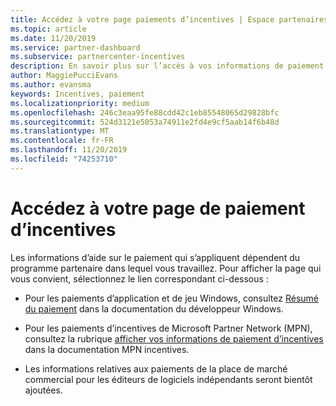 ```yaml
---
title: Accédez à votre page paiements d’incentives | Espace partenaires
ms.topic: article
ms.date: 11/20/2019
ms.service: partner-dashboard
ms.subservice: partnercenter-incentives
description: En savoir plus sur l’accès à vos informations de paiement. Cela s’applique aux paiements des applications et des jeux Windows, ainsi qu’aux paiements d’incentives MPN.
author: MaggiePucciEvans
ms.author: evansma
keywords: Incentives, paiement
ms.localizationpriority: medium
ms.openlocfilehash: 246c3eaa95fe88cdd42c1eb85548065d29828bfc
ms.sourcegitcommit: 524d3121e5053a74911e2fd4e9cf5aab14f6b48d
ms.translationtype: MT
ms.contentlocale: fr-FR
ms.lasthandoff: 11/20/2019
ms.locfileid: "74253710"
---
```

# <a name="access-your-incentives-payouts-page"></a>Accédez à votre page de paiement d’incentives

Les informations d’aide sur le paiement qui s’appliquent dépendent du programme partenaire dans lequel vous travaillez. Pour afficher la page qui vous convient, sélectionnez le lien correspondant ci-dessous :

- Pour les paiements d’application et de jeu Windows, consultez [Résumé du paiement](https://docs.microsoft.com/windows/uwp/publish/payout-summary) dans la documentation du développeur Windows.

- Pour les paiements d’incentives de Microsoft Partner Network (MPN), consultez la rubrique [afficher vos informations de paiement d’incentives](understand-incentive-payouts.md) dans la documentation MPN incentives.

- Les informations relatives aux paiements de la place de marché commercial pour les éditeurs de logiciels indépendants seront bientôt ajoutées.
